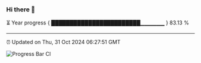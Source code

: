 ### Hi there 👋

⏳ Year progress { ████████████████████████▁▁▁▁▁▁ } 83.13 %

---

⏰ Updated on Thu, 31 Oct 2024 06:27:51 GMT

![Progress Bar CI](https://github.com/liununu/liununu/workflows/Progress%20Bar%20CI/badge.svg)
